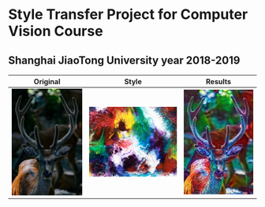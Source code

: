 # Style Transfer Project for Computer Vision Course
## Shanghai JiaoTong University year 2018-2019


|         Original         |           Style           |          Results       |
:-------------------------:|:-------------------------:|:------------------------:
<img src="/Images/Deer.jpg"> | <img src="/Images/Abstract2.jpg"> | <img src="/Results/Result_Deer_Abstract2.jpg"> 
